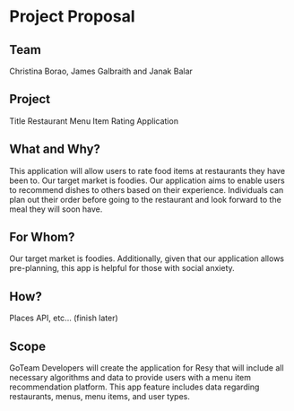 # Project Proposal

## Team 
Christina Borao, James Galbraith and Janak Balar

## Project 
Title Restaurant Menu Item Rating Application

## What and Why? 
This application will allow users to rate food items at restaurants they have been to. Our target market is foodies. Our application aims to enable users to recommend dishes to others based on their experience. Individuals can plan out their order before going to the restaurant and look forward to the meal they will soon have.

## For Whom? 
Our target market is foodies. Additionally, given that our application allows pre-planning, this app is helpful for those with social anxiety.

## How?
Places API, etc... (finish later)

## Scope
GoTeam Developers will create the application for Resy that will include all necessary algorithms and data to provide users with a menu item recommendation platform. This app feature includes data regarding restaurants, menus, menu items, and user types.
